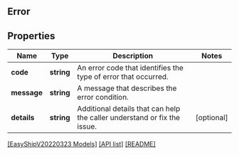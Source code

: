 ## Error

## Properties

Name | Type | Description | Notes
------------ | ------------- | ------------- | -------------
**code** | **string** | An error code that identifies the type of error that occurred. |
**message** | **string** | A message that describes the error condition. |
**details** | **string** | Additional details that can help the caller understand or fix the issue. | [optional]

[[EasyShipV20220323 Models]](../) [[API list]](../../Api) [[README]](../../../README.md)
